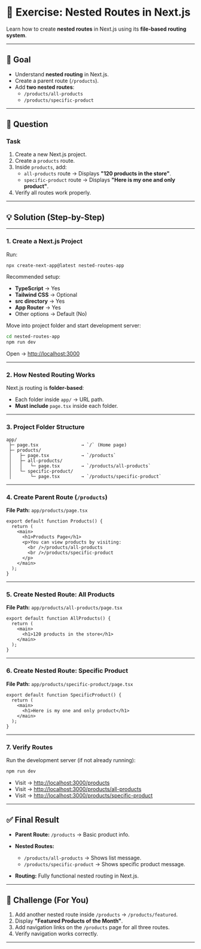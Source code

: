 # 📝 Exercise: Nested Routes in Next.js

Learn how to create **nested routes** in Next.js using its **file-based routing system**.

---

## 🎯 Goal
- Understand **nested routing** in Next.js.
- Create a parent route (`/products`).
- Add **two nested routes**:
  - `/products/all-products`
  - `/products/specific-product`

---

## 📌 Question

### **Task**
1. Create a new Next.js project.
2. Create a `products` route.
3. Inside `products`, add:
   - `all-products` route → Displays **"120 products in the store"**.
   - `specific-product` route → Displays **"Here is my one and only product"**.
4. Verify all routes work properly.

---

## 💡 Solution (Step-by-Step)

---

### **1. Create a Next.js Project**
Run:
```bash
npx create-next-app@latest nested-routes-app
````

Recommended setup:

* **TypeScript** → Yes
* **Tailwind CSS** → Optional
* **src directory** → Yes
* **App Router** → Yes
* Other options → Default (No)

Move into project folder and start development server:

```bash
cd nested-routes-app
npm run dev
```

Open → [http://localhost:3000](http://localhost:3000)

---

### **2. How Nested Routing Works**

Next.js routing is **folder-based**:

* Each folder inside `app/` → URL path.
* **Must include** `page.tsx` inside each folder.

---

### **3. Project Folder Structure**

```
app/
 ├─ page.tsx                → `/` (Home page)
 ├─ products/
 │   ├─ page.tsx            → `/products`
 │   ├─ all-products/
 │   │   └─ page.tsx        → `/products/all-products`
 │   └─ specific-product/
 │       └─ page.tsx        → `/products/specific-product`
```

---

### **4. Create Parent Route (`/products`)**

**File Path:** `app/products/page.tsx`

```tsx
export default function Products() {
  return (
    <main>
      <h1>Products Page</h1>
      <p>You can view products by visiting:
        <br />/products/all-products
        <br />/products/specific-product
      </p>
    </main>
  );
}
```

---

### **5. Create Nested Route: All Products**

**File Path:** `app/products/all-products/page.tsx`

```tsx
export default function AllProducts() {
  return (
    <main>
      <h1>120 products in the store</h1>
    </main>
  );
}
```

---

### **6. Create Nested Route: Specific Product**

**File Path:** `app/products/specific-product/page.tsx`

```tsx
export default function SpecificProduct() {
  return (
    <main>
      <h1>Here is my one and only product</h1>
    </main>
  );
}
```

---

### **7. Verify Routes**

Run the development server (if not already running):

```bash
npm run dev
```

* Visit → [http://localhost:3000/products](http://localhost:3000/products)
* Visit → [http://localhost:3000/products/all-products](http://localhost:3000/products/all-products)
* Visit → [http://localhost:3000/products/specific-product](http://localhost:3000/products/specific-product)

---

## ✅ Final Result

* **Parent Route:** `/products` → Basic product info.
* **Nested Routes:**

  * `/products/all-products` → Shows list message.
  * `/products/specific-product` → Shows specific product message.
* **Routing:** Fully functional nested routing in Next.js.

---

## 🎯 Challenge (For You)

1. Add another nested route inside `/products` → `/products/featured`.
2. Display **"Featured Products of the Month"**.
3. Add navigation links on the `/products` page for all three routes.
4. Verify navigation works correctly.

---

